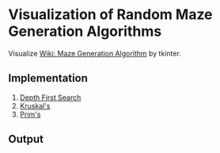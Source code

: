 # Visualization of Random Maze Generation Algorithms

Visualize [Wiki: Maze Generation Algorithm](https://en.wikipedia.org/wiki/Maze_generation_algorithm) by tkinter.

## Implementation
1. [Depth First Search](https://github.com/yixiaowang2001/maze_generation/blob/main/DFS.py)
2. [Kruskal's](https://github.com/yixiaowang2001/maze_generation/blob/main/Kruskal.py)
3. [Prim's](https://github.com/yixiaowang2001/maze_generation/blob/main/Prim.py)

## Output
